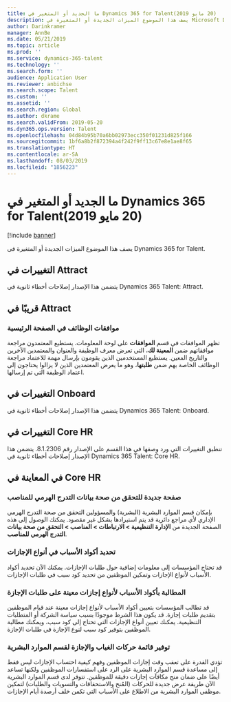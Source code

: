 ```yaml
---
title: ما الجديد أو المتغير في Dynamics 365 for Talent‏ (20‏ مايو 2019)
description: يصف هذا الموضوع الميزات الجديدة أو المتغيرة في Microsoft Dynamics 365 for Talent.
author: Darinkramer
manager: AnnBe
ms.date: 05/21/2019
ms.topic: article
ms.prod: ''
ms.service: dynamics-365-talent
ms.technology: ''
ms.search.form: ''
audience: Application User
ms.reviewer: anbichse
ms.search.scope: Talent
ms.custom: ''
ms.assetid: ''
ms.search.region: Global
ms.author: dkrame
ms.search.validFrom: 2019-05-20
ms.dyn365.ops.version: Talent
ms.openlocfilehash: 04d84b95b70a6bb02973ecc350f01231d825f166
ms.sourcegitcommit: 1bf6a8b2f872394a4f242f9ff13c67e8e1ae8f65
ms.translationtype: HT
ms.contentlocale: ar-SA
ms.lasthandoff: 08/03/2019
ms.locfileid: "1856223"
---
```

# <a name="whats-new-or-changed-in-dynamics-365-for-talent-may-20-2019"></a>ما الجديد أو المتغير في Dynamics 365 for Talent‏ (20‏ مايو 2019)

[!include [banner](includes/banner.md)]

يصف هذا الموضوع الميزات الجديدة أو المتغيرة في Dynamics 365 for Talent.

## <a name="changes-in-attract"></a>التغييرات في Attract
يتضمن هذا الإصدار إصلاحات أخطاء ثانوية في Dynamics 365 Talent: Attract.

## <a name="coming-soon-in-attract"></a>قريبًا في Attract

### <a name="job-approvals-on-home-page"></a>موافقات الوظائف في الصفحة الرئيسية

تظهر الموافقات في قسم **الموافقات** على لوحة المعلومات. يستطيع المعتمدون مراجعة موافقاتهم ضمن **المعينة لك**، التي تعرض معرف الوظيفة والعنوان والمعتمدين الآخرين والتاريخ المعين. يستطيع المستخدمين الذين يقومون بإرسال مهمة للاعتماد مراجعة الوظائف الخاصة بهم ضمن **طلبتها**، وهو ما يعرض المعتمدين الذين لا يزالوا يحتاجون إلى اعتماد الوظيفة التي تم إرسالها.

## <a name="changes-in-onboard"></a>التغييرات في Onboard

يتضمن هذا الإصدار إصلاحات أخطاء ثانوية في Dynamics 365 Talent: Onboard.

## <a name="changes-in-core-hr"></a>التغييرات في Core HR

تنطبق التغييرات التي ورد وصفها في هذا القسم على الإصدار رقم 8.1.2306. يتضمن هذا الإصدار إصلاحات أخطاء ثانوية في Dynamics 365 Talent: ‏Core HR.

## <a name="in-preview-in-core-hr"></a>في المعاينة في Core HR

### <a name="new-page-to-validate-position-hierarchy-data"></a>صفحة جديدة للتحقق من صحة بيانات التدرج الهرمي للمناصب

بإمكان قسم الموارد البشرية (البشرية) والمسؤولين التحقق من صحة التدرج الهرمي الإداري لأي مراجع دائرية قد يتم استيرادها بشكل غير مقصود. يمكنك الوصول إلى هذه الصفحة الجديدة من **الإدارة التنظيمية > الارتباطات > المناصب > التحقق من صحة بيانات التدرج الهرمي للمناصب‬**.

### <a name="specify-reason-codes-on-leave-types"></a>تحديد أكواد الأسباب في أنواع الإجازات

قد تحتاج المؤسسات إلى معلومات إضافية حول طلبات الإجازات. يمكنك الآن تحديد أكواد الأسباب لأنواع الإجازات وتمكين الموظفين من تحديد كود سبب في طلبات الإجازات.

### <a name="require-reason-codes-for-specific-leave-types-on-time-off-requests"></a>المطالبة بأكواد الأسباب لأنواع إجازات معينة على طلبات الإجازة

قد تطالب المؤسسات بتعيين أكواد الأسباب لأنواع إجازات معينة عند قيام الموظفين بتقديم طلبات إجازة. قد يكون هذا الشرط موجودًا بسبب سياسة الشركة أو المتطلبات التنظيمية. يمكنك تعيين أنواع الإجازات التي تحتاج إلى كود سبب، ويمكنك مطالبة الموظفين بتوفير كود سبب لنوع الإجازة في طلبات الإجازة.

### <a name="provide-a-leave-and-absence-transaction-list-for-hr"></a>توفير قائمة حركات الغياب والإجازة لقسم الموارد البشرية

تؤدي القدرة على تعقب وقت إجازات الموظفين وفهم كيفية احتساب الإجازات ليس فقط إلى مساعدة قسم الموارد البشرية على الرد على استفسارات الموظفين ولكنها تساعد أيضًا على ضمان منح مكافآت إجازات دقيقة للموظفين. تتوفر لدى قسم الموارد البشرية الآن طريقة عرض جديدة للحركات (المُنح والاستحقاقات والتسويات والطلبات) لتمكين موظفي الموارد البشرية من الاطلاع على الأسباب التي تكمن خلف أرصدة أيام الإجازات.
